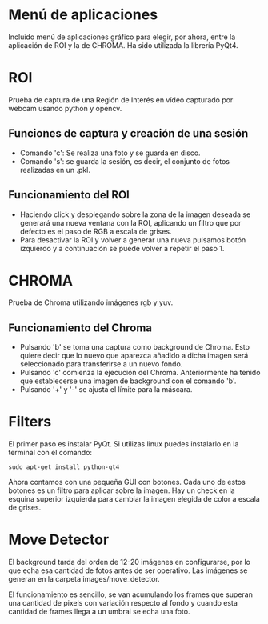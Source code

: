 # Menú de aplicaciones

Incluido menú de aplicaciones gráfico para elegir, por ahora, entre la aplicación de ROI y la de CHROMA.
Ha sido utilizada la librería PyQt4.

# ROI

 Prueba de captura de una Región de Interés en vídeo capturado por webcam usando python y opencv.

## Funciones de captura y creación de una sesión

- Comando 'c': Se realiza una foto y se guarda en disco.
- Comando 's': se guarda la sesión, es decir, el conjunto de fotos realizadas en un .pkl.

## Funcionamiento del ROI

- Haciendo click y desplegando sobre la zona de la imagen deseada se generará una nueva ventana con la ROI, aplicando un filtro que por defecto es el paso de RGB a escala de grises.
- Para desactivar la ROI y volver a generar una nueva pulsamos botón izquierdo y a continuación se puede volver a repetir
el paso 1.

# CHROMA

Prueba de Chroma utilizando imágenes rgb y yuv.

## Funcionamiento del Chroma

- Pulsando 'b' se toma una captura como background de Chroma. Esto quiere decir que lo nuevo que aparezca añadido a dicha imagen será seleccionado para transferirse a un nuevo fondo.
- Pulsando 'c' comienza la ejecución del Chroma. Anteriormente ha tenido que establecerse una imagen de background con el comando 'b'.
- Pulsando '+' y '-' se ajusta el límite para la máscara.

# Filters

El primer paso es instalar PyQt. Si utilizas linux puedes instalarlo en la terminal con el comando:
```
sudo apt-get install python-qt4
```
Ahora contamos con una pequeña GUI con botones. Cada uno de estos botones es un filtro para aplicar sobre la imagen.
Hay un check en la esquina superior izquierda para cambiar la imagen elegida de color a escala de grises.

# Move Detector

El background tarda del orden de 12-20 imágenes en configurarse, por lo que echa esa cantidad de fotos antes de ser operativo.
Las imágenes se generan en la carpeta images/move_detector.

El funcionamiento es sencillo, se van acumulando los frames que superan una cantidad de pixels con variación respecto al fondo y cuando
esta cantidad de frames llega a un umbral se echa una foto.
